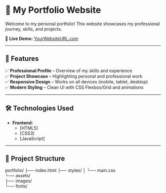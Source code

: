 # 🌟 My Portfolio Website  

Welcome to my personal portfolio! This website showcases my professional journey, skills, and projects.  

🔗 **Live Demo:** [YourWebsiteURL.com](https://yourwebsiteurl.com)  

---

## 🚀 Features  
✅ **Professional Profile** – Overview of my skills and experience  
✅ **Project Showcase** – Highlighting personal and professional work  
✅ **Responsive Design** – Works on all devices (mobile, tablet, desktop)  
✅ **Modern Styling** – Clean UI with CSS Flexbox/Grid and animations  

---

## 🛠️ Technologies Used  
- **Frontend:**  
  - [HTML5]
  - [CSS3]
  - [JavaScript]

---

## 📂 Project Structure  
portfolio/
├── index.html
├── styles/
│   └── main.css      
└── assets/           
    ├── images/       
    └── fonts/        